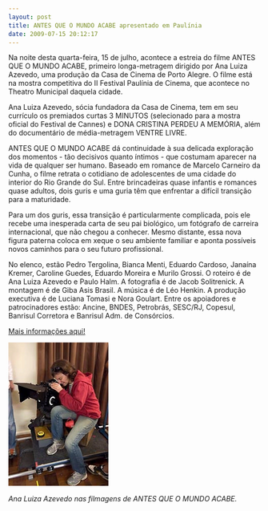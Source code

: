 ```yaml
---
layout: post
title: ANTES QUE O MUNDO ACABE apresentado em Paulínia
date: 2009-07-15 20:12:17
---
```

Na noite desta quarta-feira, 15 de julho, acontece a estreia do filme ANTES QUE O MUNDO ACABE, primeiro longa-metragem dirigido por Ana Luiza Azevedo, uma produção da Casa de Cinema de Porto Alegre. O filme está na mostra competitiva do II Festival Paulínia de Cinema, que acontece no Theatro Municipal daquela cidade.

Ana Luiza Azevedo, sócia fundadora da Casa de Cinema, tem em seu currículo os premiados curtas 3 MINUTOS (selecionado para a mostra oficial do Festival de Cannes) e DONA CRISTINA PERDEU A MEMÓRIA, além do documentário de média-metragem VENTRE LIVRE.

ANTES QUE O MUNDO ACABE dá continuidade à sua delicada exploração dos momentos - tão decisivos quanto íntimos - que costumam aparecer na vida de qualquer ser humano. Baseado em romance de Marcelo Carneiro da Cunha, o filme retrata o cotidiano de adolescentes de uma cidade do interior do Rio Grande do Sul. Entre brincadeiras quase infantis e romances quase adultos, dois guris e uma guria têm que enfrentar a difícil transição para a maturidade.

Para um dos guris, essa transição é particularmente complicada, pois ele recebe uma inesperada carta de seu pai biológico, um fotógrafo de carreira internacional, que não chegou a conhecer. Mesmo distante, essa nova figura paterna coloca em xeque o seu ambiente familiar e aponta possíveis novos caminhos para o seu futuro profissional.

No elenco, estão Pedro Tergolina, Bianca Menti, Eduardo Cardoso, Janaína Kremer, Caroline Guedes, Eduardo Moreira e Murilo Grossi. O roteiro é de Ana Luiza Azevedo e Paulo Halm. A fotografia é de Jacob Solitrenick. A montagem é de Giba Asis Brasil. A música é de Léo Henkin. A produção executiva é de Luciana Tomasi e Nora Goulart. Entre os apoiadores e patrocinadores estão: Ancine, BNDES, Petrobrás, SESC/RJ, Copesul, Banrisul Corretora e Banrisul Adm. de Consórcios.

[Mais informações aqui!](https://www.casacinepoa.com.br/filmes/antes-que-o-mundo-acabe/)

![](/uploads/ana-set.jpg)

*Ana Luiza Azevedo nas filmagens de ANTES QUE O MUNDO ACABE.*